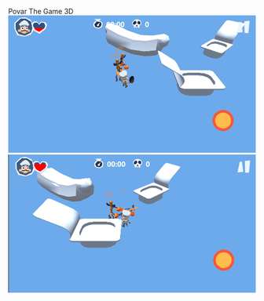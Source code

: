 Povar The Game 3D
![](https://github.com/ikhudyakov/Povar-The-Game-3D/blob/main/Assets/Screenshots/1.png?raw=true)
![](https://github.com/ikhudyakov/Povar-The-Game-3D/blob/main/Assets/Screenshots/2.png?raw=true)


